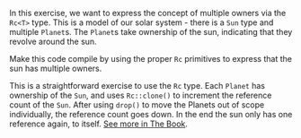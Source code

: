 

In this exercise, we want to express the concept of multiple owners via the `Rc<T>` type.
This is a model of our solar system - there is a `Sun` type and multiple `Planet`s.
The `Planet`s take ownership of the sun, indicating that they revolve around the sun.

Make this code compile by using the proper `Rc` primitives to express that the sun has multiple owners.

<div class="hint">
This is a straightforward exercise to use the <code>Rc<T></code> type. Each <code>Planet</code> has
ownership of the <code>Sun</code>, and uses <code>Rc::clone()</code> to increment the reference count of the <code>Sun</code>.
After using <code>drop()</code> to move the Planets out of scope individually, the reference count goes down.
In the end the sun only has one reference again, to itself. <a href="https://doc.rust-lang.org/book/ch15-04-rc.html">See more in The Book</a>.


</div>